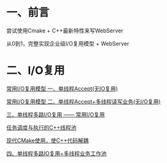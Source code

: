 # 一、前言

尝试使用Cmake + C++最新特性来写WebServer

从0到1，完整实现企业级I/O复用模型 + WebServer

# 二、I/O复用

[常用I/O复用模型 一、单线程Accept(无IO复用)](https://blog.csdn.net/Ten_years_star/article/details/140395553)

[常用I/O复用模型 二、单线程Accept+多线程读写业务(无I/O复用)](https://blog.csdn.net/Ten_years_star/article/details/140412994)

[三、单线程多路I/O复用 —— 常用I/O复用](https://blog.csdn.net/Ten_years_star/article/details/140445242)

[任务调度与执行的C++线程池](https://blog.csdn.net/Ten_years_star/article/details/140526499)

[现代CMake使用，使C++代码解耦](https://blog.csdn.net/Ten_years_star/article/details/140657310)

[四、单线程多路IO复用+多线程业务工作池](https://blog.csdn.net/Ten_years_star/article/details/140666040)
